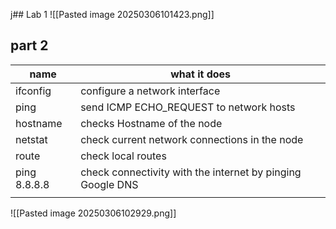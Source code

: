 j## Lab 1
![[Pasted image 20250306101423.png]]

## part 2

| name         | what it does                                               |
| ------------ | ---------------------------------------------------------- |
| ifconfig     | configure a network interface                              |
| ping         | send ICMP ECHO_REQUEST to network hosts                    |
| hostname     | checks Hostname of the node                                |
| netstat      | check current network connections in the node              |
| route        | check local routes                                         |
| ping 8.8.8.8 | check connectivity with the internet by pinging Google DNS |
|              |                                                            |

![[Pasted image 20250306102929.png]]

